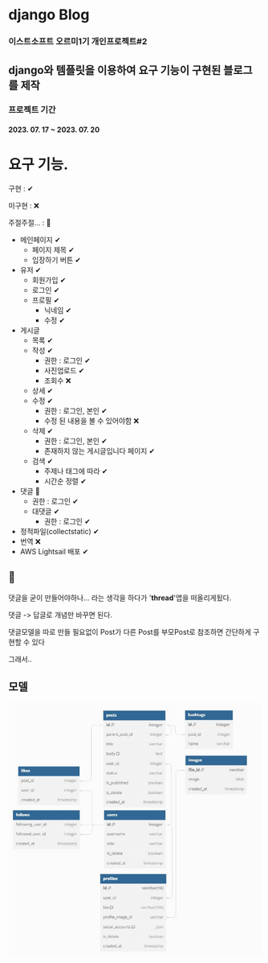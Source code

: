 # django Blog

### 이스트소프트 오르미1기 개인프로젝트#2

## django와 템플릿을 이용하여 요구 기능이 구현된 블로그를 제작

### 프로젝트 기간

#### 2023. 07. 17 ~ 2023. 07. 20

# 요구 기능.

구현 : ✔

미구현 : ❌

주절주절... : 💬

- 메인페이지 ✔
  - 페이지 제목 ✔
  - 입장하기 버튼 ✔
- 유저 ✔
  - 회원가입 ✔
  - 로그인 ✔
  - 프로필 ✔
    - 닉네임 ✔
    - 수정 ✔
- 게시글
  - 목록 ✔
  - 작성 ✔
    - 권한 : 로그인 ✔
    - 사진업로드 ✔
    - 조회수 ❌
  - 상세 ✔
  - 수정 ✔
    - 권한 : 로그인, 본인 ✔
    - 수정 된 내용을 볼 수 있어야함 ❌
  - 삭제 ✔
    - 권한 : 로그인, 본인 ✔
    - 존재하지 않는 게시글입니다 페이지 ✔
  - 검색 ✔
    - 주제나 태그에 따라 ✔
    - 시간순 정렬 ✔
- 댓글 💬
  - 권한 : 로그인 ✔
  - 대댓글 ✔
    - 권한 : 로그인 ✔
- 정적파일(collectstatic) ✔
- 번역 ❌
- AWS Lightsail 배포 ✔

## 💬

댓글을 굳이 만들어야하나... 라는 생각을 하다가 '**thread**'앱을 떠올리게됬다.

댓글 -> 답글로 개념만 바꾸면 된다.

댓글모델을 따로 만들 필요없이 Post가 다른 Post를 부모Post로 참조하면 간단하게 구현할 수 있다

그래서..

## 모델

![](/readme/db.jpg)
